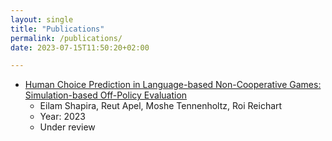 ```yaml
---
layout: single
title: "Publications"
permalink: /publications/
date: 2023-07-15T11:50:20+02:00

---
```

- [Human Choice Prediction in Language-based Non-Cooperative Games: Simulation-based Off-Policy Evaluation](https://arxiv.org/abs/2305.10361)
  - Eilam Shapira, Reut Apel, Moshe Tennenholtz, Roi Reichart 
  - Year: 2023
  - Under review
